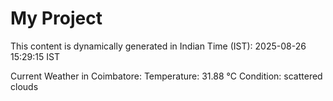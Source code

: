 # My Project

This content is dynamically generated in Indian Time (IST): 2025-08-26 15:29:15 IST


Current Weather in Coimbatore:
Temperature: 31.88 °C
Condition: scattered clouds
